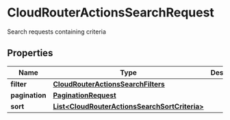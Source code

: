 

# CloudRouterActionsSearchRequest

Search requests containing criteria

## Properties

| Name | Type | Description | Notes |
|------------ | ------------- | ------------- | -------------|
|**filter** | [**CloudRouterActionsSearchFilters**](CloudRouterActionsSearchFilters.md) |  |  [optional] |
|**pagination** | [**PaginationRequest**](PaginationRequest.md) |  |  [optional] |
|**sort** | [**List&lt;CloudRouterActionsSearchSortCriteria&gt;**](CloudRouterActionsSearchSortCriteria.md) |  |  [optional] |



